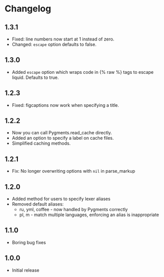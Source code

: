 # Changelog

## 1.3.1
  - Fixed: line numbers now start at 1 instead of zero.
  - Changed: `escape` option defaults to false.

## 1.3.0
  - Added `escape` option which wraps code in {% raw %} tags to escape liquid. Defaults to true.

## 1.2.3
  - Fixed: figcaptions now work when specifying a title.

## 1.2.2
  - Now you can call Pygments.read_cache directly.
  - Added an option to specify a label on cache files.
  - Simplified caching methods.

## 1.2.1
  - Fix: No longer overwriting options with `nil` in parse_markup

## 1.2.0
  - Added method for users to specify lexer aliases
  - Removed default aliases:
    - ru, yml, coffee - now handled by Pygments correctly
    - pl, m - match multiple languages, enforcing an alias is inappropriate

## 1.1.0
  - Boring bug fixes

## 1.0.0
  - Initial release
